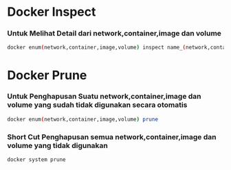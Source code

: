 # Docker Inspect

### Untuk Melihat Detail dari network,container,image dan volume

```bash
docker enum(network,container,image,volume) inspect name_(network,container,image,volume)
```

# Docker Prune

### Untuk Penghapusan Suatu network,container,image dan volume yang sudah tidak digunakan secara otomatis

```bash
docker enum(network,container,image,volume) prune 
```

### Short Cut Penghapusan semua network,container,image dan volume yang tidak  digunakan

```bash
docker system prune
```
